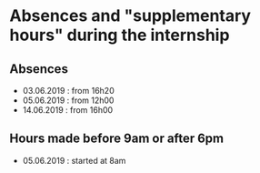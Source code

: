 # Absences and "supplementary hours" during the internship


## Absences
- 03.06.2019 : from 16h20
- 05.06.2019 : from 12h00
- 14.06.2019 : from 16h00

## Hours made before 9am or after 6pm

- 05.06.2019 : started at 8am
